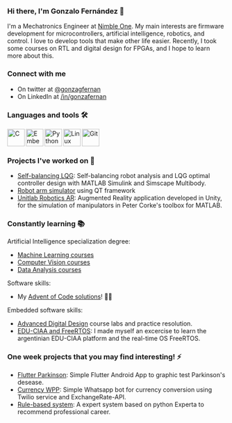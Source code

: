 <link rel="stylesheet" href="https://cdn.jsdelivr.net/gh/devicons/devicon@v2.15.1/devicon.min.css">

### Hi there, I'm Gonzalo Fernández 👋

I'm a Mechatronics Engineer at [Nimble One](https://nimbleone.io/). My main interests are firmware development for microcontrollers, artificial intelligence, robotics, and control. I love to develop tools that make other life easier. Recently, I took some courses on RTL and digital design for FPGAs, and I hope to learn more about this.

### Connect with me

- <i class="devicon-twitter-original colored"></i> On twitter at [@gonzagfernan](https://twitter.com/gonzagfernan)
- <i class="devicon-linkedin-plain colored"></i> On LinkedIn at [/in/gonzafernan](https://www.linkedin.com/in/gonzafernan/)

### Languages and tools 🛠️

<img align="left" alt="C" width="40px" src="https://cdn.jsdelivr.net/gh/devicons/devicon/icons/c/c-original.svg" />

<img align="left" alt="Embedded C" width="40px" src="https://cdn.jsdelivr.net/gh/devicons/devicon/icons/embeddedc/embeddedc-original.svg" />

<img align="left" alt="Python" width="40px" src="https://cdn.jsdelivr.net/gh/devicons/devicon/icons/python/python-original.svg" />

<img align="left" alt="Linux" width="40px" src="https://cdn.jsdelivr.net/gh/devicons/devicon/icons/linux/linux-original.svg" />

<img alt="Git" width="40px" src="https://cdn.jsdelivr.net/gh/devicons/devicon/icons/git/git-original.svg" />

### Projects I've worked on 📝

- [Self-balancing LQG](https://github.com/gonzafernan/self-balancing-lqg): Self-balancing robot analysis and LQG optimal controller design with MATLAB Simulink and Simscape Multibody. <i class="devicon-matlab-plain colored"></i>
- [Robot arm simulator](https://github.com/gonzafernan/RobotArm-Simulator) using QT framework <i class="devicon-qt-original colored"></i> <i class="devicon-cplusplus-plain colored"></i>
- [Unitlab Robotics AR](https://github.com/gonzafernan/Unitlab-RoboticsAR): Augmented Reality application developed in Unity, for the simulation of manipulators in Peter Corke's toolbox for MATLAB. <i class="devicon-csharp-plain colored"></i><i class="devicon-unity-original colored"></i><i class="devicon-matlab-plain colored"></i>

### Constantly learning 📚
Artificial Intelligence specialization degree:
- [Machine Learning courses](https://github.com/gonzafernan/machine-learning-sandbox)
- [Computer Vision courses](https://github.com/gonzafernan/computer-vision-sandbox)
- [Data Analysis courses](https://github.com/gonzafernan/data-analysis-sandbox)

Software skills:
- My [Advent of Code solutions](https://github.com/gonzafernan/adventofcode)! 🎅🎄

Embedded software skills:
- [Advanced Digital Design](https://github.com/gonzafernan/advanced-digital-design) course labs and practice resolution.
- [EDU-CIAA and FreeRTOS](https://github.com/gonzafernan/educiaa-freertos): I made myself an excercise to learn the argentinian EDU-CIAA platform and the real-time OS FreeRTOS. <i class="devicon-embeddedc-plain colored"></i>

### One week projects that you may find interesting! ⚡
- [Flutter Parkinson](https://github.com/gonzafernan/flutter_parkinson): Simple Flutter Android App to graphic test Parkinson's desease. <i class="devicon-dart-plain colored"></i><i class="devicon-flutter-plain colored"></i><i class="devicon-tensorflow-original colored"></i>
- [Currency WPP](https://github.com/gonzafernan/currency-wpp): Simple Whatsapp bot for currency conversion using Twilio service and ExchangeRate-API. <i class="devicon-python-plain colored"></i>
- [Rule-based system](https://github.com/gonzafernan/rule-based-sys): A expert system based on python Experta to recommend professional career. 
